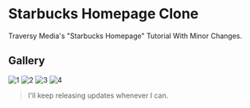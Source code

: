 # Starbucks Homepage Clone

Traversy Media's "Starbucks Homepage" Tutorial With Minor Changes.

## Gallery

![1](1.png)
![2](2.png)
![3](3.png)
![4](4.png)

> I'll keep releasing updates whenever I can.

